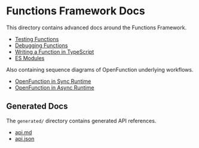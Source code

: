 # Functions Framework Docs

This directory contains advanced docs around the Functions Framework.

- [Testing Functions](testing-functions.md)
- [Debugging Functions](debugging.md)
- [Writing a Function in TypeScript](typescript.md)
- [ES Modules](esm/README.md)

Also containing sequence diagrams of OpenFunction underlying workflows.

- [OpenFunction in Sync Runtime](uml/OpenFunction%20in%20Sync%20Runtime.png)
- [OpenFunction in Async Runtime](uml/OpenFunction%20in%20Async%20Runtime.png)

## Generated Docs

The `generated/` directory contains generated API references.

- [api.md](generated/api.md)
- [api.json](generated/api.json)
